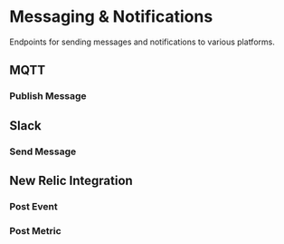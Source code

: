 # Messaging & Notifications

Endpoints for sending messages and notifications to various platforms.

## MQTT

### Publish Message

<OAOperation operation-id="put-/v4/mqttpublishmessage" />

## Slack

### Send Message

<OAOperation operation-id="put-/v4/slackpostmessage" />

## New Relic Integration

### Post Event

<OAOperation operation-id="post-/v4/newrelic/event" />

### Post Metric

<OAOperation operation-id="post-/v4/newrelic/metric" />
